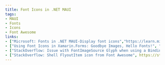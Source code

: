```yaml
---
title: Font Icons in .NET MAUI
tags:
- MAUI
- Fonts
- Icons
- Font Awesome
links:
- ["Microsoft: Fonts in .NET MAUI-Display font icons","https://learn.microsoft.com/en-us/dotnet/maui/user-interface/fonts#display-font-icons"]
- ["Using Font Icons in Xamarin.Forms: Goodbye Images, Hello Fonts!", "https://montemagno.com/using-font-icons-in-xamarin-forms-goodbye-images-hello-fonts/"]
- ["StackOverflow: Issue with FontImageSource Glyph when using a Binding", https://stackoverflow.com/questions/74107690/issue-with-fontimagesource-glyph-when-using-a-binding]
- ["StackOverflow: Shell FlyoutItem icon from Font Awesome", https://stackoverflow.com/questions/74977956/shell-flyoutitem-icon-from-font-awesome]
---
```

